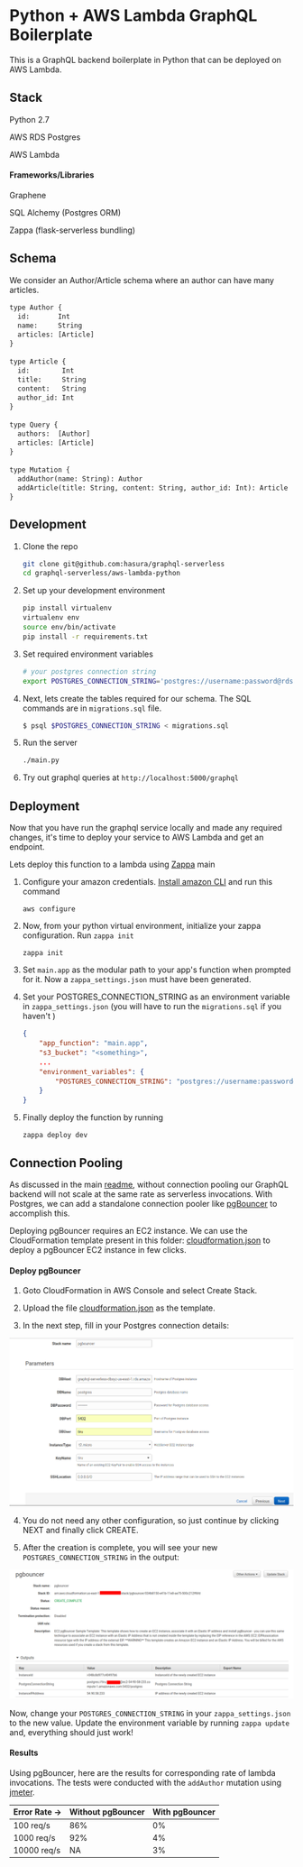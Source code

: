 # Python + AWS Lambda GraphQL Boilerplate

This is a GraphQL backend boilerplate in Python that can be deployed on AWS Lambda.

## Stack

Python 2.7

AWS RDS Postgres

AWS Lambda

#### Frameworks/Libraries

Graphene

SQL Alchemy (Postgres ORM)

Zappa (flask-serverless bundling)

## Schema

We consider an Author/Article schema where an author can have many articles.

```
type Author {
  id:       Int
  name:     String
  articles: [Article]
}

type Article {
  id:        Int
  title:     String
  content:   String
  author_id: Int
}

type Query {
  authors:  [Author]
  articles: [Article]
}

type Mutation {
  addAuthor(name: String): Author
  addArticle(title: String, content: String, author_id: Int): Article
}
```

## Development

1. Clone the repo

    ```bash
    git clone git@github.com:hasura/graphql-serverless
    cd graphql-serverless/aws-lambda-python
    ```

1. Set up your development environment
    ```bash
    pip install virtualenv
    virtualenv env
    source env/bin/activate
    pip install -r requirements.txt
    ```

2. Set required environment variables

    ```bash
    # your postgres connection string
    export POSTGRES_CONNECTION_STRING='postgres://username:password@rds-database-endpoint.us-east-1.rds.amazonaws.com:5432/mydb' 
    ```


3. Next, lets create the tables required for our schema. The SQL commands are in `migrations.sql` file.

    ```bash
    $ psql $POSTGRES_CONNECTION_STRING < migrations.sql
    ```

4. Run the server

    ```bash
    ./main.py 
    ```

5. Try out graphql queries at `http://localhost:5000/graphql`

## Deployment

Now that you have run the graphql service locally and made any required changes, it's time to deploy your service to AWS Lambda and get an endpoint. 

Lets deploy this function to a lambda using [Zappa](www.zappa.io)
main
1. Configure your amazon credentials. [Install amazon CLI](https://docs.aws.amazon.com/cli/latest/userguide/installing.html) and run this command

    ```
    aws configure
    ```



2. Now, from your python virtual environment, initialize your zappa configuration. Run `zappa init`

    ```
    zappa init
    ```

3. Set `main.app` as the modular path to your app's function when prompted for it. Now a `zappa_settings.json` must have been generated.

4. Set your POSTGRES_CONNECTION_STRING as an environment variable in `zappa_settings.json` (you will have to run the `migrations.sql` if you haven't )

    ```json
    {
        "app_function": "main.app",
        "s3_bucket": "<something>",
        ...
        "environment_variables": {
            "POSTGRES_CONNECTION_STRING": "postgres://username:password@hostname:port/database"
        }
    }
    ```

5. Finally deploy the function by running

    ```
    zappa deploy dev
    ```



## Connection Pooling

As discussed in the main [readme](../README.md), without connection pooling our GraphQL backend will not scale at the same rate as serverless invocations. With Postgres, we can add a standalone connection pooler like [pgBouncer](https://pgbouncer.github.io/) to accomplish this. 

Deploying pgBouncer requires an EC2 instance. We can use the CloudFormation template present in this folder: [cloudformation.json](cloudformation.json) to deploy a pgBouncer EC2 instance in few clicks.

#### Deploy pgBouncer

1. Goto CloudFormation in AWS Console and select Create Stack.

2. Upload the file [cloudformation.json](cloudformation.json) as the template.

3. In the next step, fill in your Postgres connection details:

![cloudformation-params](assets/cloudformation-params.png)

4. You do not need any other configuration, so just continue by clicking NEXT and finally click CREATE.

5. After the creation is complete, you will see your new `POSTGRES_CONNECTION_STRING` in the output:

![cloudformation-output](assets/cloudformation-output.png)

Now, change your `POSTGRES_CONNECTION_STRING` in your `zappa_settings.json` to the new value. Update the environment variable by running `zappa update` and, everything should just work!

#### Results

Using pgBouncer, here are the results for corresponding rate of lambda invocations. The tests were conducted with the `addAuthor` mutation using [jmeter](https://jmeter.apache.org/).

|  Error Rate -> | Without pgBouncer | With pgBouncer|
| -------------- | ----------------- | ------------- |
| 100 req/s      | 86%               | 0%            |
| 1000 req/s     | 92%               | 4%            |
| 10000 req/s    | NA                | 3%            |

